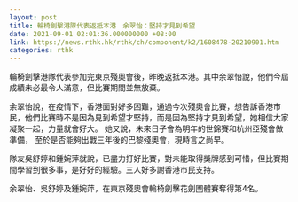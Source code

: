 ```yaml
---
layout: post
title: 輪椅劍擊港隊代表返抵本港　余翠怡：堅持才見到希望
date: 2021-09-01 02:01:36.000000000 +08:00
link: https://news.rthk.hk/rthk/ch/component/k2/1608478-20210901.htm
categories: rthk
---
```


輪椅劍擊港隊代表參加完東京殘奧會後，昨晚返抵本港。其中余翠怡說，他們今屆成績未必最令人滿意，但比賽期間並無放棄。

余翠怡說，在疫情下，香港面對好多困難，通過今次殘奧會比賽，想告訴香港市民，他們比賽時不是因為見到希望才堅持，而是因為堅持才見到希望，她相信大家凝聚一起，力量就會好大。 她又說，未來日子會為明年的世錦賽和杭州亞殘會做準備， 至於是否能夠出戰三年後的巴黎殘奧會，現時言之尚早。 

隊友吳舒婷和鍾婉萍就說，已盡力打好比賽，對未能取得獎牌感到可惜，但比賽期間學習到很多事，是好好的經驗。三人好多謝香港市民支持。

余翠怡、吳舒婷及鍾婉萍，在東京殘奧會輪椅劍擊花劍圑體賽奪得第4名。
